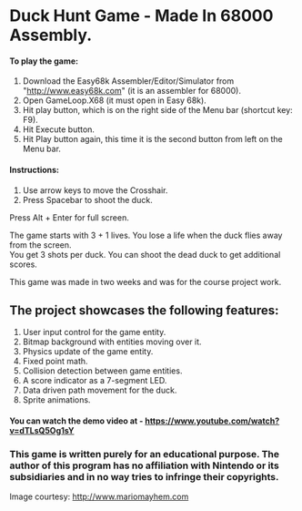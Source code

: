 # Duck Hunt Game - Made In 68000 Assembly.

#### To play the game:  
1. Download the Easy68k Assembler/Editor/Simulator from "http://www.easy68k.com" (it is an assembler for 68000).  
2. Open GameLoop.X68 (it must open in Easy 68k).  
3. Hit play button, which is on the right side of the Menu bar (shortcut key: F9).  
4. Hit Execute button.  
5. Hit Play button again, this time it is the second button from left on the Menu bar.  

#### Instructions:  
1. Use arrow keys to move the Crosshair.  
2. Press Spacebar to shoot the duck.  

Press Alt + Enter for full screen.

The game starts with 3 + 1 lives. You lose a life when the duck flies away from the screen.  
You get 3 shots per duck. You can shoot the dead duck to get additional scores.  

This game was made in two weeks and was for the course project work.

The project showcases the following features:  
---
1. User input control for the game entity.  
2. Bitmap background with entities moving over it.  
3. Physics update of the game entity.  
4. Fixed point math.  
5. Collision detection between game entities.  
6. A score indicator as a 7-segment LED.  
7. Data driven path movement for the duck.  
8. Sprite animations.  

#### You can watch the demo video at - https://www.youtube.com/watch?v=dTLsQ5Og1sY

### This game is written purely for an educational purpose. The author of this program has no affiliation with Nintendo or its subsidiaries and in no way tries to infringe their copyrights. 

Image courtesy: http://www.mariomayhem.com
